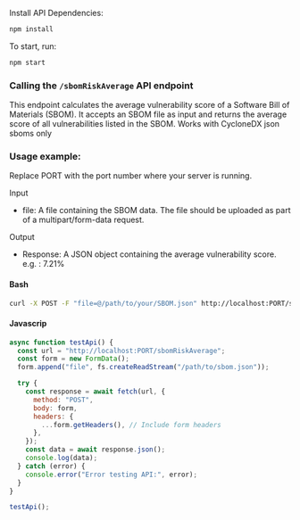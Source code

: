 Install API Dependencies:

```sh
npm install
```

To start, run:

```sh
npm start
```

### Calling the `/sbomRiskAverage` API endpoint

This endpoint calculates the average vulnerability score of a Software Bill of Materials (SBOM). It accepts an SBOM file as input and returns the average score of all vulnerabilities listed in the SBOM.
Works with CycloneDX json sboms only

### Usage example:

Replace PORT with the port number where your server is running.

Input

- file: A file containing the SBOM data. The file should be uploaded as part of a multipart/form-data request.

Output

- Response: A JSON object containing the average vulnerability score. e.g. : 7.21%

#### Bash

```sh
curl -X POST -F "file=@/path/to/your/SBOM.json" http://localhost:PORT/sbomRiskAverage
```

#### Javascrip

```javascript
async function testApi() {
  const url = "http://localhost:PORT/sbomRiskAverage";
  const form = new FormData();
  form.append("file", fs.createReadStream("/path/to/sbom.json"));

  try {
    const response = await fetch(url, {
      method: "POST",
      body: form,
      headers: {
        ...form.getHeaders(), // Include form headers
      },
    });
    const data = await response.json();
    console.log(data);
  } catch (error) {
    console.error("Error testing API:", error);
  }
}

testApi();
```
